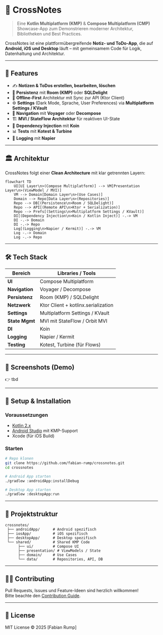 # 📒 CrossNotes  

> Eine **Kotlin Multiplatform (KMP)** & **Compose Multiplatform (CMP)** Showcase-App zum Demonstrieren moderner Architektur, Bibliotheken und Best Practices.  

CrossNotes ist eine plattformübergreifende **Notiz- und ToDo-App**, die auf **Android, iOS und Desktop** läuft – mit gemeinsamem Code für Logik, Datenhaltung und Architektur.  

---

## 🚀 Features  

- ✍️ **Notizen & ToDos erstellen, bearbeiten, löschen**  
- 💾 **Persistenz** mit **Room (KMP)** oder **SQLDelight**  
- 🔄 **Offline-First** Architektur mit Sync zur API (Ktor Client)  
- ⚙️ **Settings** (Dark Mode, Sprache, User Preferences) via **Multiplatform Settings / KVault**  
- 🧭 **Navigation** mit **Voyager** oder **Decompose**  
- 🏗️ **MVI / StateFlow Architektur** für reaktiven UI-State  
- 🔌 **Dependency Injection** mit **Koin**  
- 📊 **Tests** mit **Kotest & Turbine**  
- 📝 **Logging** mit **Napier**  

---

## 🏛️ Architektur  

CrossNotes folgt einer **Clean Architecture** mit klar getrennten Layern:  

```mermaid
flowchart TD
    UI[UI Layer\n>(Compose Multiplatform)] --> VM[Presentation Layer\n>(ViewModel / MVI)]
    VM --> Domain[Domain Layer\n>(Use Cases)]
    Domain --> Repo[Data Layer\n>(Repositories)]
    Repo --> DB[(Persistence\n>Room / SQLDelight)]
    Repo --> API[(Remote API\n>Ktor + Serialization)]
    Repo --> Prefs[(Settings\n>Multiplatform Settings / KVault)]
    DI[(Dependency Injection\n>Koin / Kotlin Inject)] -.-> VM
    DI -.-> Domain
    DI -.-> Repo
    Log[(Logging\n>Napier / Kermit)] -.-> VM
    Log -.-> Domain
    Log -.-> Repo
```

---

## 🛠️ Tech Stack  

| Bereich | Libraries / Tools |
|---------|-------------------|
| **UI** | Compose Multiplatform |
| **Navigation** | Voyager / Decompose |
| **Persistenz** | Room (KMP) / SQLDelight |
| **Netzwerk** | Ktor Client + kotlinx.serialization |
| **Settings** | Multiplatform Settings / KVault |
| **State Mgmt** | MVI mit StateFlow / Orbit MVI |
| **DI** | Koin |
| **Logging** | Napier / Kermit |
| **Testing** | Kotest, Turbine (für Flows) |

---

## 📱 Screenshots (Demo)  

👉 tbd  

---

## 🔧 Setup & Installation  

### Voraussetzungen  
- [Kotlin 2.x](https://kotlinlang.org)  
- [Android Studio](https://developer.android.com/studio) mit KMP-Support  
- Xcode (für iOS Build)  

### Starten  
```bash
# Repo klonen
git clone https://github.com/fabian-rump/crossnotes.git
cd crossnotes

# Android App starten
./gradlew :androidApp:installDebug

# Desktop App starten
./gradlew :desktopApp:run
```

---

## 📂 Projektstruktur  

```plaintext
crossnotes/
 ├── androidApp/      # Android spezifisch
 ├── iosApp/          # iOS spezifisch
 ├── desktopApp/      # Desktop spezifisch
 └── shared/          # Shared KMP Code
      ├── ui/         # Compose UI
      ├── presentation/ # ViewModels / State
      ├── domain/     # Use Cases
      └── data/       # Repositories, API, DB
```

---

## 🧑‍💻 Contributing  

Pull Requests, Issues und Feature-Ideen sind herzlich willkommen!  
Bitte beachte den [Contribution Guide](CONTRIBUTING.md).  

---

## 📜 License  

MIT License © 2025 [Fabian Rump]  
